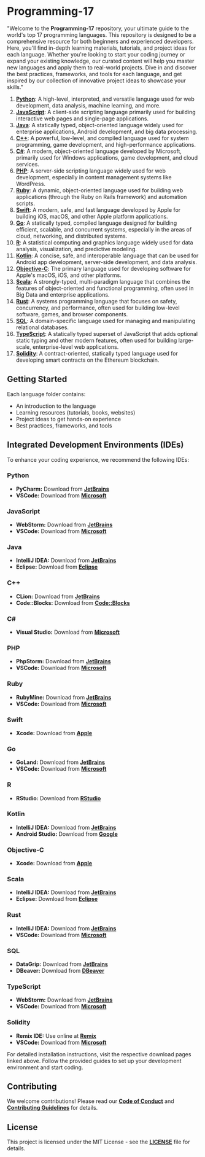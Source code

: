 # Programming-17

"Welcome to the **Programming-17** repository, your ultimate guide to the world's top 17 programming languages. This repository is designed to be a comprehensive resource for both beginners and experienced developers. Here, you'll find in-depth learning materials, tutorials, and project ideas for each language. Whether you're looking to start your coding journey or expand your existing knowledge, our curated content will help you master new languages and apply them to real-world projects. Dive in and discover the best practices, frameworks, and tools for each language, and get inspired by our collection of innovative project ideas to showcase your skills."

1. [**Python**](Python.md): A high-level, interpreted, and versatile language used for web development, data analysis, machine learning, and more.
2. [**JavaScript**](JavaScript.md): A client-side scripting language primarily used for building interactive web pages and single-page applications.
3. [**Java**](Java.md): A statically typed, object-oriented language widely used for enterprise applications, Android development, and big data processing.
4. [**C++**](C++.md): A powerful, low-level, and compiled language used for system programming, game development, and high-performance applications.
5. [**C#**](cshrap.md): A modern, object-oriented language developed by Microsoft, primarily used for Windows applications, game development, and cloud services.
6. [**PHP**](PHP.md): A server-side scripting language widely used for web development, especially in content management systems like WordPress.
7. [**Ruby**](Ruby.md): A dynamic, object-oriented language used for building web applications (through the Ruby on Rails framework) and automation scripts.
8. [**Swift**](Swift.md): A modern, safe, and fast language developed by Apple for building iOS, macOS, and other Apple platform applications.
9. [**Go**](Go.md): A statically typed, compiled language designed for building efficient, scalable, and concurrent systems, especially in the areas of cloud, networking, and distributed systems.
10. [**R**](R.md): A statistical computing and graphics language widely used for data analysis, visualization, and predictive modeling.
11. [**Kotlin**](Kotlin.md): A concise, safe, and interoperable language that can be used for Android app development, server-side development, and data analysis.
12. [**Objective-C**](Objective-C.md): The primary language used for developing software for Apple's macOS, iOS, and other platforms.
13. [**Scala**](Scala.md): A strongly-typed, multi-paradigm language that combines the features of object-oriented and functional programming, often used in Big Data and enterprise applications.
14. [**Rust**](Rust.md): A systems programming language that focuses on safety, concurrency, and performance, often used for building low-level software, games, and browser components.
15. [**SQL**](SQL.md): A domain-specific language used for managing and manipulating relational databases.
16. [**TypeScript**](TypeScript.md): A statically typed superset of JavaScript that adds optional static typing and other modern features, often used for building large-scale, enterprise-level web applications.
17. [**Solidity**](Solidity.md): A contract-oriented, statically typed language used for developing smart contracts on the Ethereum blockchain.

## Getting Started
Each language folder contains:
- An introduction to the language
- Learning resources (tutorials, books, websites)
- Project ideas to get hands-on experience
- Best practices, frameworks, and tools

## Integrated Development Environments (IDEs)
To enhance your coding experience, we recommend the following IDEs:

### Python
- **PyCharm:** Download from [**JetBrains**](https://www.jetbrains.com/pycharm/)
- **VSCode:** Download from [**Microsoft**](https://code.visualstudio.com/)

### JavaScript
- **WebStorm:** Download from [**JetBrains**](https://www.jetbrains.com/webstorm/)
- **VSCode:** Download from [**Microsoft**](https://code.visualstudio.com/)

### Java
- **IntelliJ IDEA:** Download from [**JetBrains**](https://www.jetbrains.com/idea/)
- **Eclipse:** Download from [**Eclipse**](https://www.eclipse.org/)

### C++
- **CLion:** Download from [**JetBrains**](https://www.jetbrains.com/clion/)
- **Code::Blocks:** Download from [**Code::Blocks**](http://www.codeblocks.org/)

### C#
- **Visual Studio:** Download from [**Microsoft**](https://visualstudio.microsoft.com/)

### PHP
- **PhpStorm:** Download from [**JetBrains**](https://www.jetbrains.com/phpstorm/)
- **VSCode:** Download from [**Microsoft**](https://code.visualstudio.com/)

### Ruby
- **RubyMine:** Download from [**JetBrains**](https://www.jetbrains.com/ruby/)
- **VSCode:** Download from [**Microsoft**](https://code.visualstudio.com/)

### Swift
- **Xcode:** Download from [**Apple**](https://developer.apple.com/xcode/)

### Go
- **GoLand:** Download from [**JetBrains**](https://www.jetbrains.com/go/)
- **VSCode:** Download from [**Microsoft**](https://code.visualstudio.com/)

### R
- **RStudio:** Download from [**RStudio**](https://www.rstudio.com/)

### Kotlin
- **IntelliJ IDEA:** Download from [**JetBrains**](https://www.jetbrains.com/idea/)
- **Android Studio:** Download from [**Google**](https://developer.android.com/studio)

### Objective-C
- **Xcode:** Download from [**Apple**](https://developer.apple.com/xcode/)

### Scala
- **IntelliJ IDEA:** Download from [**JetBrains**](https://www.jetbrains.com/idea/)
- **Eclipse:** Download from [**Eclipse**](https://www.scala-ide.org/)

### Rust
- **IntelliJ IDEA:** Download from [**JetBrains**](https://www.jetbrains.com/idea/)
- **VSCode:** Download from [**Microsoft**](https://code.visualstudio.com/)

### SQL
- **DataGrip:** Download from [**JetBrains**](https://www.jetbrains.com/datagrip/)
- **DBeaver:** Download from [**DBeaver**](https://dbeaver.io/)

### TypeScript
- **WebStorm:** Download from [**JetBrains**](https://www.jetbrains.com/webstorm/)
- **VSCode:** Download from [**Microsoft**](https://code.visualstudio.com/)

### Solidity
- **Remix IDE:** Use online at [**Remix**](https://remix.ethereum.org/)
- **VSCode:** Download from [**Microsoft**](https://code.visualstudio.com/)


For detailed installation instructions, visit the respective download pages linked above. Follow the provided guides to set up your development environment and start coding.


## Contributing
We welcome contributions! Please read our [**Code of Conduct**](CODE_OF_CONDUCT.md) and [**Contributing Guidelines**](CONTRIBUTING.md) for details.

## License
This project is licensed under the MIT License - see the [**LICENSE**](LICENSE) file for details.
